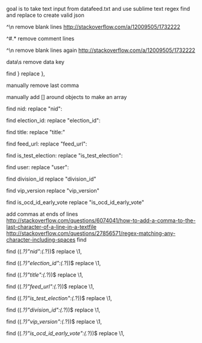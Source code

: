 goal is to take text input from datafeed.txt and
use sublime text regex find and replace to create valid json

^\n
remove blank lines
http://stackoverflow.com/a/12009505/1732222

^#.*
remove comment lines

^\n
remove blank lines again
http://stackoverflow.com/a/12009505/1732222

data\s
remove data key

find 
}
replace
},

manually remove last comma

manually add [] around objects to make an array

find
nid:
replace
"nid":

find
election_id:
replace
"election_id":

find
title:
replace
"title:"

find
feed_url:
replace
"feed_url":

find
is_test_election:
replace
"is_test_election":

find
user:
replace
"user":

find
division_id
replace
"division_id"

find
vip_version
replace
"vip_version"

find
is_ocd_id_early_vote
replace
"is_ocd_id_early_vote"

add commas at ends of lines
http://stackoverflow.com/questions/6074041/how-to-add-a-comma-to-the-last-character-of-a-line-in-a-textfile
http://stackoverflow.com/questions/27856571/regex-matching-any-character-including-spaces
find

find
((.*?)"nid":(.*?))$
replace
\1,

find
((.*?)"election_id":(.*?))$
replace
\1,

find
((.*?)"title":(.*?))$
replace
\1,

find
((.*?)"feed_url":(.*?))$
replace
\1,

find
((.*?)"is_test_election":(.*?))$
replace
\1,

find
((.*?)"division_id":(.*?))$
replace
\1,

find
((.*?)"vip_version":(.*?))$
replace
\1,

find
((.*?)"is_ocd_id_early_vote":(.*?))$
replace
\1,



